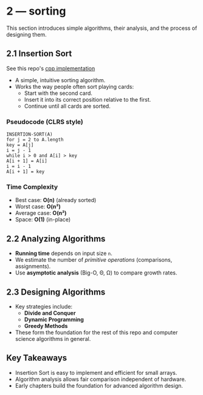 # 2 — sorting

This section introduces simple algorithms, their analysis, and the process of designing them.

## 2.1 Insertion Sort

See this repo's [cpp implementation](../src/sorting/insertion_sort.cpp)

- A simple, intuitive sorting algorithm.
- Works the way people often sort playing cards:
  - Start with the second card.
  - Insert it into its correct position relative to the first.
  - Continue until all cards are sorted.

### Pseudocode (CLRS style)

```
INSERTION-SORT(A)
for j = 2 to A.length
key = A[j]
i = j - 1
while i > 0 and A[i] > key
A[i + 1] = A[i]
i = i - 1
A[i + 1] = key
```

### Time Complexity
- Best case: **O(n)** (already sorted)
- Worst case: **O(n²)**
- Average case: **O(n²)**
- Space: **O(1)** (in-place)

## 2.2 Analyzing Algorithms

- **Running time** depends on input size `n`.
- We estimate the number of *primitive operations* (comparisons, assignments).
- Use **asymptotic analysis** (Big-O, Θ, Ω) to compare growth rates.

## 2.3 Designing Algorithms

- Key strategies include:
  - **Divide and Conquer**
  - **Dynamic Programming**
  - **Greedy Methods**
- These form the foundation for the rest of this repo and computer science algorithms in general.

## Key Takeaways

- Insertion Sort is easy to implement and efficient for small arrays.
- Algorithm analysis allows fair comparison independent of hardware.
- Early chapters build the foundation for advanced algorithm design.